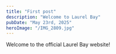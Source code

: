 ```yaml
---
title: "First post"
description: "Welcome to Laurel Bay"
pubDate: "May 23rd, 2025"
heroImage: "/IMG_2809.jpg"
---
```


Welcome to the official Laurel Bay website!
